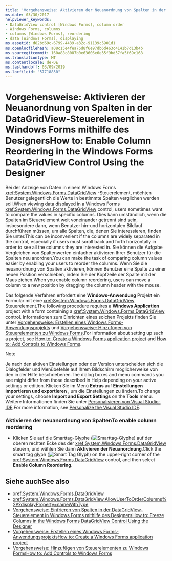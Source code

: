 ```yaml
---
title: 'Vorgehensweise: Aktivieren der Neuanordnung von Spalten in der DataGridView-Steuerelement in Windows Forms mithilfe des Designers'
ms.date: 03/30/2017
helpviewer_keywords:
- DataGridView control [Windows Forms], column order
- Windows Forms, columns
- columns [Windows Forms], reordering
- data [Windows Forms], displaying
ms.assetid: d82bd69c-6799-4439-a32c-91139c5901d1
ms.openlocfilehash: a08c15e4fea76d8f6e97db6d463c4141b7d13b4b
ms.sourcegitcommit: 160a88c8087b0e63606e6e35f9bd57fa5f69c168
ms.translationtype: MT
ms.contentlocale: de-DE
ms.lasthandoff: 03/09/2019
ms.locfileid: "57718830"
---
```

# <a name="how-to-enable-column-reordering-in-the-windows-forms-datagridview-control-using-the-designer"></a><span data-ttu-id="555fa-102">Vorgehensweise: Aktivieren der Neuanordnung von Spalten in der DataGridView-Steuerelement in Windows Forms mithilfe des Designers</span><span class="sxs-lookup"><span data-stu-id="555fa-102">How to: Enable Column Reordering in the Windows Forms DataGridView Control Using the Designer</span></span>
<span data-ttu-id="555fa-103">Bei der Anzeige von Daten in einem Windows Forms <xref:System.Windows.Forms.DataGridView> -Steuerelement, möchten Benutzer gelegentlich die Werte in bestimmte Spalten verglichen werden soll.</span><span class="sxs-lookup"><span data-stu-id="555fa-103">When viewing data displayed in a Windows Forms <xref:System.Windows.Forms.DataGridView> control, users sometimes want to compare the values in specific columns.</span></span> <span data-ttu-id="555fa-104">Dies kann umständlich, wenn die Spalten im Steuerelement weit voneinander getrennt sind sein, insbesondere dann, wenn Benutzer hin-und horizontalen Bildlauf durchführen müssen, um alle Spalten, die, denen Sie interessieren, finden Sie unter.</span><span class="sxs-lookup"><span data-stu-id="555fa-104">This can be inconvenient if the columns are widely separated in the control, especially if users must scroll back and forth horizontally in order to see all the columns they are interested in.</span></span> <span data-ttu-id="555fa-105">Sie können die Aufgabe Vergleichen von Spaltenwerten einfacher aktivieren Ihrer Benutzer für die Spalten neu anordnen.</span><span class="sxs-lookup"><span data-stu-id="555fa-105">You can make the task of comparing column values easier by enabling your users to reorder the columns.</span></span> <span data-ttu-id="555fa-106">Wenn Sie die neuanordnung von Spalten aktivieren, können Benutzer eine Spalte zu einer neuen Position verschieben, indem Sie der Kopfzeile der Spalte mit der Maus ziehen.</span><span class="sxs-lookup"><span data-stu-id="555fa-106">When you enable column reordering, users can move a column to a new position by dragging the column header with the mouse.</span></span>  
  
 <span data-ttu-id="555fa-107">Das folgende Verfahren erfordert eine **Windows-Anwendung** Projekt ein Formular mit eine <xref:System.Windows.Forms.DataGridView> Steuerelement.</span><span class="sxs-lookup"><span data-stu-id="555fa-107">The following procedure requires a **Windows Application** project with a form containing a <xref:System.Windows.Forms.DataGridView> control.</span></span> <span data-ttu-id="555fa-108">Informationen zum Einrichten eines solchen Projekts finden Sie unter [Vorgehensweise: Erstellen eines Windows Forms-Anwendungsprojekts](/visualstudio/ide/step-1-create-a-windows-forms-application-project) und [Vorgehensweise: Hinzufügen von Steuerelementen zu Windows Forms](how-to-add-controls-to-windows-forms.md).</span><span class="sxs-lookup"><span data-stu-id="555fa-108">For information about setting up such a project, see [How to: Create a Windows Forms application project](/visualstudio/ide/step-1-create-a-windows-forms-application-project) and [How to: Add Controls to Windows Forms](how-to-add-controls-to-windows-forms.md).</span></span>  
  
> [!NOTE]
>  <span data-ttu-id="555fa-109">Je nach den aktiven Einstellungen oder der Version unterscheiden sich die Dialogfelder und Menübefehle auf Ihrem Bildschirm möglicherweise von den in der Hilfe beschriebenen.</span><span class="sxs-lookup"><span data-stu-id="555fa-109">The dialog boxes and menu commands you see might differ from those described in Help depending on your active settings or edition.</span></span> <span data-ttu-id="555fa-110">Klicken Sie im Menü **Extras** auf **Einstellungen importieren und exportieren** , um die Einstellungen zu ändern.</span><span class="sxs-lookup"><span data-stu-id="555fa-110">To change your settings, choose **Import and Export Settings** on the **Tools** menu.</span></span> <span data-ttu-id="555fa-111">Weitere Informationen finden Sie unter [Personalisieren von Visual Studio-IDE](/visualstudio/ide/personalizing-the-visual-studio-ide).</span><span class="sxs-lookup"><span data-stu-id="555fa-111">For more information, see [Personalize the Visual Studio IDE](/visualstudio/ide/personalizing-the-visual-studio-ide).</span></span>  
  
### <a name="to-enable-column-reordering"></a><span data-ttu-id="555fa-112">Aktivieren der neuanordnung von Spalten</span><span class="sxs-lookup"><span data-stu-id="555fa-112">To enable column reordering</span></span>  
  
-   <span data-ttu-id="555fa-113">Klicken Sie auf die Smarttag-Glyphe (![Smarttag-Glyphe](./media/vs-winformsmttagglyph.gif "VS_WinFormSmtTagGlyph")) auf der oberen rechten Ecke des der <xref:System.Windows.Forms.DataGridView> steuern, und wählen Sie dann **Aktivieren der Neuanordnung**.</span><span class="sxs-lookup"><span data-stu-id="555fa-113">Click the smart tag glyph (![Smart Tag Glyph](./media/vs-winformsmttagglyph.gif "VS_WinFormSmtTagGlyph")) on the upper-right corner of the <xref:System.Windows.Forms.DataGridView> control, and then select **Enable Column Reordering**.</span></span>  
  
## <a name="see-also"></a><span data-ttu-id="555fa-114">Siehe auch</span><span class="sxs-lookup"><span data-stu-id="555fa-114">See also</span></span>
- <xref:System.Windows.Forms.DataGridView>
- <xref:System.Windows.Forms.DataGridView.AllowUserToOrderColumns%2A?displayProperty=nameWithType>
- [<span data-ttu-id="555fa-115">Vorgehensweise: Einfrieren von Spalten in der DataGridView-Steuerelement in Windows Forms mithilfe des Designers</span><span class="sxs-lookup"><span data-stu-id="555fa-115">How to: Freeze Columns in the Windows Forms DataGridView Control Using the Designer</span></span>](freeze-columns-in-the-datagrid-using-the-designer.md)
- [<span data-ttu-id="555fa-116">Vorgehensweise: Erstellen eines Windows Forms-Anwendungsprojekts</span><span class="sxs-lookup"><span data-stu-id="555fa-116">How to: Create a Windows Forms application project</span></span>](/visualstudio/ide/step-1-create-a-windows-forms-application-project)
- [<span data-ttu-id="555fa-117">Vorgehensweise: Hinzufügen von Steuerelementen zu Windows Forms</span><span class="sxs-lookup"><span data-stu-id="555fa-117">How to: Add Controls to Windows Forms</span></span>](how-to-add-controls-to-windows-forms.md)
